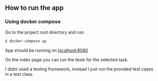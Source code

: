 ## How to run the app

### Using docker compose

Go to the project root directory and run:

```bash
$ docker-compose up
```

App should be running on [localhost:8080](http://localhost:8080)

On the index page you can run the tests for the selected task.

I didnt used a testing framework, instead I just run the provided test cases in a test class.
